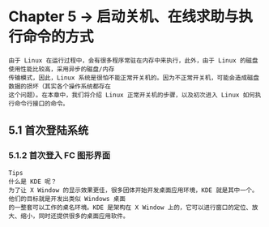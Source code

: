 # Chapter 5 -> 启动关机、在线求助与执行命令的方式

    由于 Linux 在运行过程中，会有很多程序常驻在内存中来执行，此外，由于 Linux 的磁盘使用性能比较高，采用异步的磁盘/内存
    传输模式，因此，Linux 系统是很怕不能正常开关机的。因为不正常开关机，可能会造成磁盘数据的损坏（其实各个操作系统都存在
    这个问题）。在本章中，我们将介绍 Linux 正常开关机的步骤，以及初次进入 Linux 如何执行命令行接口的命令。

## 5.1 首次登陆系统

### 5.1.2 首次登入 FC 图形界面

    Tips
    什么是 KDE 呢？
    为了让 X Window 的显示效果更佳，很多团体开始开发桌面应用环境，KDE 就是其中一个。他们的目标就是开发出类似 Windows 桌面
    的一整套可以工作的桌名环境。KDE 是架构在 X Window 上的，它可以进行窗口的定位、放大、缩小，同时还提供很多的桌面应用软件。
